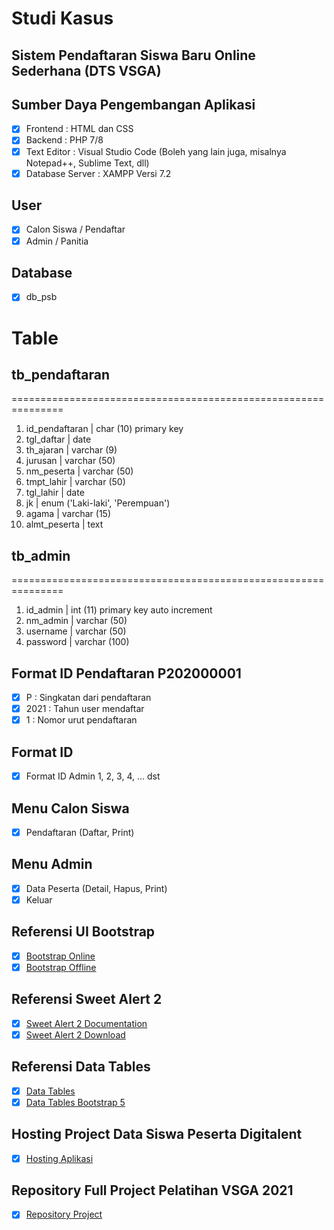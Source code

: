 # Studi Kasus
## Sistem Pendaftaran Siswa Baru Online Sederhana (DTS VSGA)

## Sumber Daya Pengembangan Aplikasi
- [x] Frontend          : HTML dan CSS
- [x] Backend           : PHP 7/8
- [x] Text Editor       : Visual Studio Code (Boleh yang lain juga, misalnya Notepad++, Sublime Text, dll)
- [x] Database Server   : XAMPP Versi 7.2

## User
- [x] Calon Siswa / Pendaftar
- [x] Admin / Panitia

## Database
- [x] db_psb

# Table
## tb_pendaftaran
===============================================================
1. id_pendaftaran   | char (10) primary key
2. tgl_daftar       | date
3. th_ajaran        | varchar (9)
4. jurusan          | varchar (50)
5. nm_peserta       | varchar (50)
6. tmpt_lahir       | varchar (50)
7. tgl_lahir        | date
8. jk               | enum ('Laki-laki', 'Perempuan')
9. agama            | varchar (15)
10. almt_peserta    | text

## tb_admin
===============================================================
1. id_admin         | int (11) primary key auto increment
2. nm_admin         | varchar (50)
3. username         | varchar (50)
4. password         | varchar (100)

## Format ID Pendaftaran P202000001
- [x] P        	: Singkatan dari pendaftaran
- [x] 2021     	: Tahun user mendaftar
- [x] 1		    : Nomor urut pendaftaran

## Format ID
- [x] Format ID Admin 1, 2, 3, 4, ... dst

## Menu Calon Siswa
- [x] Pendaftaran (Daftar, Print)

## Menu Admin
- [x] Data Peserta (Detail, Hapus, Print)
- [x] Keluar

## Referensi UI Bootstrap
- [x] [Bootstrap Online](https://getbootstrap.com/docs/5.1/getting-started/introduction/#starter-template)
- [x] [Bootstrap Offline](https://getbootstrap.com/docs/5.1/getting-started/download/)

## Referensi Sweet Alert 2
- [x] [Sweet Alert 2 Documentation](https://sweetalert2.github.io/#download)
- [x] [Sweet Alert 2 Download](https://www.jsdelivr.com/package/npm/sweetalert2)

## Referensi Data Tables
- [x] [Data Tables](https://datatables.net/examples/basic_init/zero_configuration.html)
- [x] [Data Tables Bootstrap 5](https://datatables.net/examples/styling/bootstrap5.html)

## Hosting Project Data Siswa Peserta Digitalent
- [x] [Hosting Aplikasi](https://pnj-jwd-rifram.000webhostapp.com/)

## Repository Full Project Pelatihan VSGA 2021
- [x] [Repository Project](https://github.com/rifkiramadhan/project_dts_jwd_2021)

